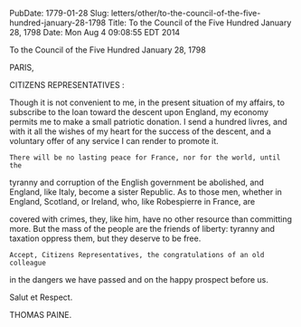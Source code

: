 PubDate: 1779-01-28
Slug: letters/other/to-the-council-of-the-five-hundred-january-28-1798
Title: To the Council of the Five Hundred  January 28, 1798
Date: Mon Aug  4 09:08:55 EDT 2014

   To the Council of the Five Hundred  January 28, 1798

   PARIS,

   CITIZENS REPRESENTATIVES :

   Though it is not convenient to me, in the present situation of my affairs,
   to subscribe to the loan toward the descent upon England, my economy
   permits me to make a small patriotic donation. I send a hundred livres,
   and with it all the wishes of my heart for the success of the descent, and
   a voluntary offer of any service I can render to promote it.

    There will be no lasting peace for France, nor for the world, until the
   tyranny and corruption of the English government be abolished, and
   England, like Italy, become a sister Republic. As to those men, whether in
   England, Scotland, or Ireland, who, like Robespierre in France, are

   covered with crimes, they, like him, have no other resource than
   committing more. But the mass of the people are the friends of liberty:
   tyranny and taxation oppress them, but they deserve to be free.

    Accept, Citizens Representatives, the congratulations of an old colleague
   in the dangers we have passed and on the happy prospect before us.

   Salut et Respect.

   THOMAS PAINE.

    
